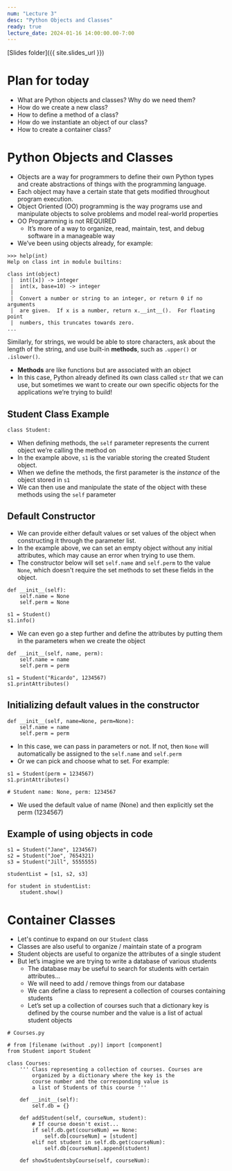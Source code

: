 ```yaml
---
num: "Lecture 3"
desc: "Python Objects and Classes"
ready: true
lecture_date: 2024-01-16 14:00:00.00-7:00
---
```


[Slides folder]({{ site.slides_url }})

# Plan for today
* What are Python objects and classes? Why do we need them?
* How do we create a new class?
* How to define a method of a class?
* How do we instantiate an object of our class?
* How to create a container class?




# Python Objects and Classes

* Objects are a way for programmers to define their own Python types and create abstractions of things with the programming language.
* Each object may have a certain state that gets modified throughout program execution.
* Object Oriented (OO) programming is the way programs use and manipulate objects to solve problems and model real-world properties
* OO Programming is not REQUIRED
	* It’s more of a way to organize, read, maintain, test, and debug software in a manageable way
* We’ve been using objects already, for example:

```
>>> help(int)
Help on class int in module builtins:

class int(object)
 |  int([x]) -> integer
 |  int(x, base=10) -> integer
 |
 |  Convert a number or string to an integer, or return 0 if no arguments
 |  are given.  If x is a number, return x.__int__().  For floating point
 |  numbers, this truncates towards zero.
...
```

Similarly, for strings, we would be able to store characters, ask about the length of the string, and use built-in **methods**, such as `.upper()` or `.islower()`.


* **Methods** are like functions but are associated with an object
* In this case, Python already defined its own class called `str` that we can use, but sometimes we want to create our own specific objects for the applications we’re trying to build!


## Student Class Example

```
class Student:
```

* When defining methods, the `self` parameter represents the current object we’re calling the method on
* In the example above, `s1` is the variable storing the created Student object.
* When we define the methods, the first parameter is the *instance* of the object stored in `s1`
* We can then use and manipulate the state of the object with these methods using the `self` parameter

## Default Constructor

* We can provide either default values or set values of the object when constructing it through the parameter list.
* In the example above, we can set an empty object without any initial attributes, which may cause an error when trying to use them.
* The constructor below will set `self.name` and `self.perm` to the value `None`, which doesn't require the set methods to set these fields in the object.

```
def __init__(self):
	self.name = None
	self.perm = None

s1 = Student()
s1.info()
```

* We can even go a step further and define the attributes by putting them in the parameters when we create the object

```
def __init__(self, name, perm):
	self.name = name
	self.perm = perm

s1 = Student("Ricardo", 1234567)
s1.printAttributes()
```

## Initializing default values in the constructor

```
def __init__(self, name=None, perm=None):
	self.name = name
	self.perm = perm
```

* In this case, we can pass in parameters or not. If not, then `None` will automatically be assigned to the `self.name` and `self.perm`
* Or we can pick and choose what to set. For example:

```
s1 = Student(perm = 1234567)
s1.printAttributes()

# Student name: None, perm: 1234567
```

* We used the default value of name (None) and then explicitly set the perm (1234567)

## Example of using objects in code

```
s1 = Student("Jane", 1234567)
s2 = Student("Joe", 7654321)
s3 = Student("Jill", 5555555)

studentList = [s1, s2, s3]

for student in studentList:
	student.show()

```

# Container Classes

* Let's continue to expand on our `Student` class
* Classes are also useful to organize / maintain state of a program
* Student objects are useful to organize the attributes of a single student
* But let’s imagine we are trying to write a database of various students
	* The database may be useful to search for students with certain attributes...
	* We will need to add / remove things from our database
	* We can define a class to represent a collection of courses containing students
	* Let’s set up a collection of courses such that a dictionary key is defined by the course number and the value is a list of actual student objects

```
# Courses.py

# from [filename (without .py)] import [component]
from Student import Student 

class Courses:
	''' Class representing a collection of courses. Courses are
		organized by a dictionary where the key is the
		course number and the corresponding value is
		a list of Students of this course '''

	def __init__(self):
		self.db = {}

	def addStudent(self, courseNum, student):
		# If course doesn't exist... 
		if self.db.get(courseNum) == None:
			self.db[courseNum] = [student]
		elif not student in self.db.get(courseNum):
			self.db[courseNum].append(student)

	def showStudentsbyCourse(self, courseNum):

```
